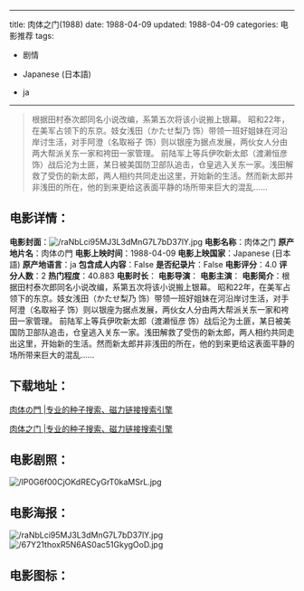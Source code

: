 
---
title: 肉体之门(1988)
date: 1988-04-09
updated: 1988-04-09
categories: 电影推荐
tags:
- 剧情

- Japanese (日本語)
- ja
---


> 根据田村泰次郎同名小说改编，系第五次将该小说搬上银幕。 昭和22年，在美军占领下的东京。妓女浅田（かたせ梨乃 饰）带领一班好姐妹在河沿岸讨生活，对手阿澄（名取裕子 饰）则以银座为据点发展，两伙女人分由两大帮派关东一家和袴田一家管理。 前陆军上等兵伊吹新太郎（渡濑恒彦 饰）战后沦为土匪，某日被美国防卫部队追击，仓皇逃入关东一家。浅田解救了受伤的新太郎，两人相约共同走出这里，开始新的生活。然而新太郎并非浅田的所在，他的到来更给这表面平静的场所带来巨大的混乱……

## **电影详情**：

**电影封面**：<img src="https://image.tmdb.org/t/p/w200/raNbLci95MJ3L3dMnG7L7bD37lY.jpg" alt="/raNbLci95MJ3L3dMnG7L7bD37lY.jpg" title="/raNbLci95MJ3L3dMnG7L7bD37lY.jpg">
**电影名称**：肉体之门
**原产地片名**：肉体の門
**电影上映时间**：1988-04-09
**电影上映国家**：Japanese (日本語)
**原产地语言**：ja
**包含成人内容**：False
**是否纪录片**：False
**电影评分**：4.0
**评分人数**：2
**热门程度**：40.883
**电影时长**：
**电影导演**：
**电影主演**：
**电影简介**：根据田村泰次郎同名小说改编，系第五次将该小说搬上银幕。 昭和22年，在美军占领下的东京。妓女浅田（かたせ梨乃 饰）带领一班好姐妹在河沿岸讨生活，对手阿澄（名取裕子 饰）则以银座为据点发展，两伙女人分由两大帮派关东一家和袴田一家管理。 前陆军上等兵伊吹新太郎（渡濑恒彦 饰）战后沦为土匪，某日被美国防卫部队追击，仓皇逃入关东一家。浅田解救了受伤的新太郎，两人相约共同走出这里，开始新的生活。然而新太郎并非浅田的所在，他的到来更给这表面平静的场所带来巨大的混乱……

## **下载地址**：
[肉体の門 |专业的种子搜索、磁力链接搜索引擎](https://movie.amd794.com:2083/?search=%E8%82%89%E4%BD%93%E3%81%AE%E9%96%80&ordering=&mode=match_phrase&page_size=10&page=1)

[肉体之门 |专业的种子搜索、磁力链接搜索引擎](https://movie.amd794.com:2083/?search=%E8%82%89%E4%BD%93%E4%B9%8B%E9%97%A8&ordering=&mode=match_phrase&page_size=10&page=1)
 

## **电影剧照**：
<img src="https://image.tmdb.org/t/p/original/lP0G6f00CjOKdRECyGrT0kaMSrL.jpg" alt="/lP0G6f00CjOKdRECyGrT0kaMSrL.jpg" title="/lP0G6f00CjOKdRECyGrT0kaMSrL.jpg">

## **电影海报**：
<img src="https://image.tmdb.org/t/p/original/raNbLci95MJ3L3dMnG7L7bD37lY.jpg" alt="/raNbLci95MJ3L3dMnG7L7bD37lY.jpg" title="/raNbLci95MJ3L3dMnG7L7bD37lY.jpg"><img src="https://image.tmdb.org/t/p/original/67Y21thoxR5N6AS0ac51GkygOoD.jpg" alt="/67Y21thoxR5N6AS0ac51GkygOoD.jpg" title="/67Y21thoxR5N6AS0ac51GkygOoD.jpg">

## **电影图标**：

